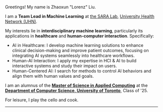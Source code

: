 Greetings! My name is Zhaoxun "Lorenz" Liu. 

I am a **Team Lead in Machine Learning** at <a href="https://temertysimcentre.com/surgical-artificial-intelligence-research-academy-sara/" target="_blank" rel="noopener noreferrer">the SARA Lab</a>, <a href="https://www.uhn.ca/" target="_blank" rel="noopener noreferrer">University Health Network (UHN)</a>. 

My interests lie in **interdisciplinary machine learning**, particularly its applications in **healthcare** and **human-computer interaction**. Specifically: 
* AI in Healthcare: I develop machine learning solutions to enhance clinical decision-making and improve patient outcomes, focusing on integrating AI systems seamlessly into healthcare workflows.
* Human-AI Interaction: I apply my expertise in HCI & AI to build interactive systems and study their impact on users.
* Human-Centered AI: I search for methods to control AI behaviors and align them with human values and goals.

I am an alumnus of the **[Master of Science in Applied Computing](https://mscac.utoronto.ca/)** at the **[Department of Computer Science, University of Toronto](https://web.cs.toronto.edu/)**, Class of '25.

For leisure, I play the cello and cook.

------
